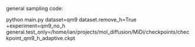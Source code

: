 general sampling code:

python main.py dataset=qm9 dataset.remove_h=True +experiment=qm9_no_h general.test_only=/home/ian/projects/mol_diffusion/MiDi/checkpoints/checkpoint_qm9_h_adaptive.ckpt

